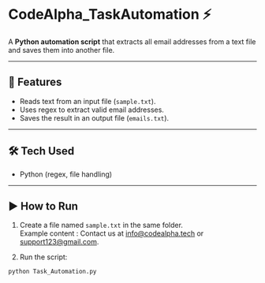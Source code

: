 # CodeAlpha_TaskAutomation ⚡

A **Python automation script** that extracts all email addresses from a text file and saves them into another file.

---

## 🚀 Features
- Reads text from an input file (`sample.txt`).  
- Uses regex to extract valid email addresses.  
- Saves the result in an output file (`emails.txt`).  

---

## 🛠️ Tech Used
- Python (regex, file handling)

---

## ▶️ How to Run
1. Create a file named `sample.txt` in the same folder.  
   Example content : Contact us at info@codealpha.tech or support123@gmail.com.

2. Run the script:
```bash
python Task_Automation.py
